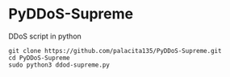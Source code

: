 # PyDDoS-Supreme
DDoS script in python


    git clone https://github.com/palacita135/PyDDoS-Supreme.git
    cd PyDDoS-Supreme
    sudo python3 ddod-supreme.py
